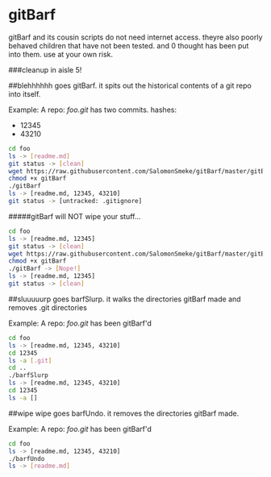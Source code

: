 # gitBarf

gitBarf and its cousin scripts do not need internet access. theyre also poorly behaved children that have not been tested. and 0 thought has been put into them. use at your own risk.

###cleanup in aisle 5!

##blehhhhhh goes gitBarf. it spits out the historical contents of a git repo into itself.

Example:
A repo: *foo.git* has two commits. hashes:
* 12345
* 43210
```bash
cd foo
ls -> [readme.md]
git status -> [clean]
wget https://raw.githubusercontent.com/SalomonSmeke/gitBarf/master/gitBarf
chmod +x gitBarf
./gitBarf
ls -> [readme.md, 12345, 43210]
git status -> [untracked: .gitignore]
```
#####gitBarf will NOT wipe your stuff...
```bash
cd foo
ls -> [readme.md, 12345]
git status -> [clean]
wget https://raw.githubusercontent.com/SalomonSmeke/gitBarf/master/gitBarf
chmod +x gitBarf
./gitBarf -> [Nope!]
ls -> [readme.md, 12345]
git status -> [clean]
```

##sluuuuurp goes barfSlurp. it walks the directories gitBarf made and removes .git directories

Example:
A repo: *foo.git* has been gitBarf'd
```bash
cd foo
ls -> [readme.md, 12345, 43210]
cd 12345
ls -a [.git]
cd ..
./barfSlurp
ls -> [readme.md, 12345, 43210]
cd 12345
ls -a []
```

##wipe wipe goes barfUndo. it removes the directories gitBarf made.

Example:
A repo: *foo.git* has been gitBarf'd
```bash
cd foo
ls -> [readme.md, 12345, 43210]
./barfUndo
ls -> [readme.md]
```
